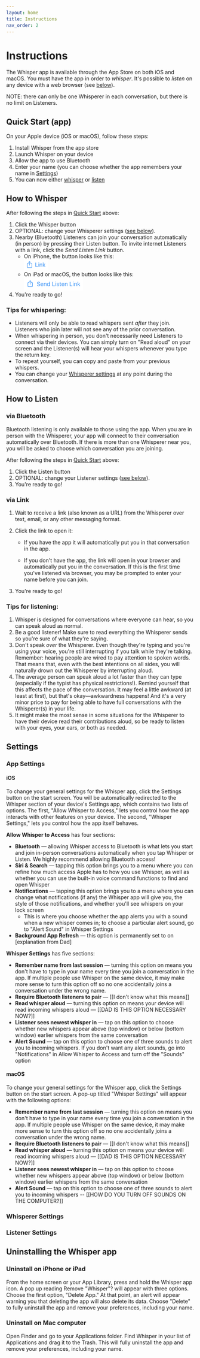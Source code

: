 ```yaml
---
layout: home
title: Instructions
nav_order: 2
---
```


# Instructions

The Whisper app is available through the App Store on both iOS and macOS. You must have the app in order to *whisper*. It's possible to *listen* on any device with a web browser (see [below](#via-link)).

NOTE: there can only be one Whisperer in each conversation, but there is no limit on Listeners.

## Quick Start (app) ##

On your Apple device (iOS or macOS), follow these steps:

1. Install Whisper from the app store
2. Launch Whisper on your device
3. Allow the app to use Bluetooth
4. Enter your name (you can choose whether the app remembers your name in [Settings](#settings))
5. You can now either [whisper](#how-to-whisper) or [listen](#how-to-listen)

## How to Whisper ##

After following the steps in [Quick Start](#quick-start-app) above:

1. Click the Whisper button
2. OPTIONAL: change your Whisperer settings ([see below](#whisperer-settings)).
3. Nearby (Bluetooth) Listeners can join your conversation automatically (in person) by pressing their Listen button. To invite internet Listeners with a link, click the *Send Listen Link* button.
   * On iPhone, the button looks like this:<br /> <img src="./phone-share-link.png" alt="iPhone Share Link" style="zoom: 40%;" />
   * On iPad or macOS, the button looks like this:<br />
     <img src="./pad-share-link.png" alt="pad-share-link" style="zoom: 26%;" />
4. You're ready to go!
### Tips for whispering:

* Listeners will only be able to read whispers sent *after* they join. Listeners who join later will not see any of the prior conversation.
* When whispering in person, you don't necessarily need Listeners to connect via their devices. You can simply turn on "Read aloud" on your screen and the Listener(s) will hear your whispers whenever you type the return key.
* To repeat yourself, you can copy and paste from your previous whispers.
* You can change your [Whisperer settings](#whisperer-settings) at any point during the conversation.

## How to Listen ##

### via Bluetooth

Bluetooth listening is only available to those using the app. When you are in person with the Whisperer, your app will connect to their conversation automatically over Bluetooth. If there is more than one Whisperer near you, you will be asked to choose which conversation you are joining.

After following the steps in [Quick Start](#quick-start-app) above:

1. Click the Listen button
2. OPTIONAL: change your Listener settings ([see below](#listener-settings)).
3. You're ready to go!

### via Link

1. Wait to receive a link (also known as a URL) from the Whisperer over text, email, or any other messaging format.

2. Click the link to open it:

   * If you have the app it will automatically put you in that conversation in the app.

   * If you don't have the app, the link will open in your browser and automatically put you in the conversation. If this is the first time you've listened via browser, you may be prompted to enter your name before you can join.

3. You're ready to go!

### Tips for listening: ###

1. Whisper is designed for conversations where everyone can hear, so you can speak aloud as normal. 
2. Be a good listener! Make sure to read everything the Whisperer sends so you're sure of what they're saying.
3. Don't speak *over* the Whisperer. Even though they're typing and you're using your voice, you're still interrupting if you talk while they're talking. Remember: hearing people are wired to pay attention to spoken words. That means that, even with the best intentions on all sides, you will naturally drown out the Whisperer by interrupting aloud.
4. The average person can speak aloud a lot faster than they can type (especially if the typist has physical restrictions!). Remind yourself that this affects the pace of the conversation. It may feel a little awkward (at least at first), but that's okay—awkwardness happens! And it's a very minor price to pay for being able to have full conversations with the Whisperer(s) in your life.
5. It might make the most sense in some situations for the Whisperer to have their device read their contributions aloud, so be ready to listen with your eyes, your ears, or both as needed.

## Settings ##

### App Settings ###

#### iOS

To change your general settings for the Whisper app, click the Settings button on the start screen. You will be automatically redirected to the Whisper section of your device's Settings app, which contains two lists of options. The first, "Allow Whisper to Access," lets you control how the app interacts with other features on your device. The second, "Whisper Settings," lets you control how the app itself behaves. 

**Allow Whisper to Access** has four sections:

* **Bluetooth** — allowing Whisper access to Bluetooth is what lets you start and join in-person conversations automatically when you tap Whisper or Listen. We highly recommend allowing Bluetooth access!
* **Siri & Search** — tapping this option brings you to a menu where you can refine how much access Apple has to how you use Whisper, as well as whether you can use the built-in voice command functions to find and open Whisper
* **Notifications** — tapping this option brings you to a menu where you can change what notifications (if any) the Whisper app will give you, the style of those notifications, and whether you'll see whispers on your lock screen
  * This is where you choose whether the app alerts you with a sound when a new whisper comes in; to choose a particular alert sound, go to "Alert Sound" in Whisper Settings
* **Background App Refresh** — this option is permanently set to on [explanation from Dad]

 **Whisper Settings** has five sections:

* **Remember name from last session** — turning this option on means you don't have to type in your name every time you join a conversation in the app. If multiple people use Whisper on the same device, it may make more sense to turn this option off so no one accidentally joins a conversation under the wrong name.
* **Require Bluetooth listeners to pair** — [[I don't know what this means]]
* **Read whisper aloud** — turning this option on means your device will read incoming whispers aloud — [[DAD IS THIS OPTION NECESSARY NOW?]]
* **Listener sees newest whisper in** — tap on this option to choose whether new whispers appear above (top window) or below (bottom window) earlier whispers from the same conversation
* **Alert Sound** — tap on this option to choose one of three sounds to alert you to incoming whispers. If you don't want any alert sounds, go into "Notifications" in Allow Whisper to Access and turn off the "Sounds" option

#### macOS

To change your general settings for the Whisper app, click the Settings button on the start screen. A pop-up titled "Whisper Settings" will appear with the following options:

* **Remember name from last session** — turning this option on means you don't have to type in your name every time you join a conversation in the app. If multiple people use Whisper on the same device, it may make more sense to turn this option off so no one accidentally joins a conversation under the wrong name.
* **Require Bluetooth listeners to pair** — [[I don't know what this means]]
* **Read whisper aloud** — turning this option on means your device will read incoming whispers aloud — [[DAD IS THIS OPTION NECESSARY NOW?]]
* **Listener sees newest whisper in** — tap on this option to choose whether new whispers appear above (top window) or below (bottom window) earlier whispers from the same conversation
* **Alert Sound** — tap on this option to choose one of three sounds to alert you to incoming whispers -- [[HOW DO YOU TURN OFF SOUNDS ON THE COMPUTER?]]

### Whisperer Settings ###



### Listener Settings ###



## Uninstalling the Whisper app

### Uninstall on iPhone or iPad

From the home screen or your App Library, press and hold the Whisper app icon. A pop up reading Remove "Whisper"? will appear with three options. Choose the first option, "Delete App." At that point, an alert will appear warning you that deleting the app will also delete its data. Choose "Delete" to fully uninstall the app and remove your preferences, including your name.

### Uninstall on Mac computer

Open Finder and go to your Applications folder. Find Whisper in your list of Applications and drag it to the Trash. This will fully uninstall the app and remove your preferences, including your name.

